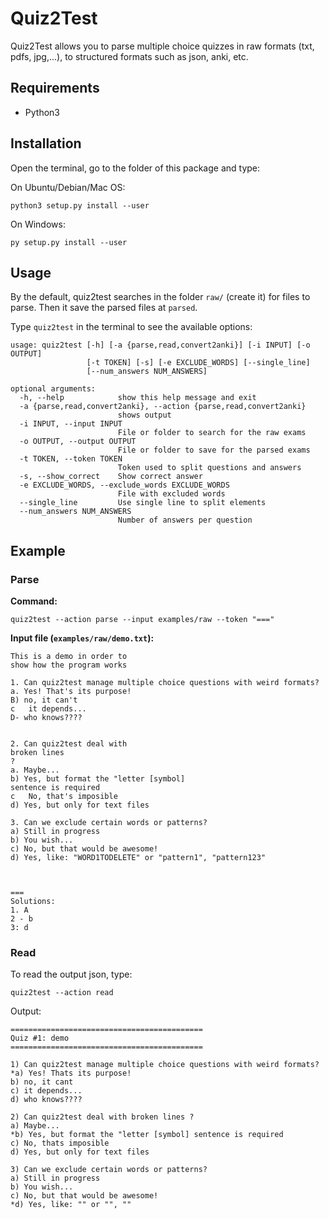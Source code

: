 # Quiz2Test

Quiz2Test allows you to parse multiple choice quizzes in raw formats (txt, pdfs, jpg,...), to structured formats such 
as json, anki, etc.


## Requirements

- Python3


## Installation

Open the terminal, go to the folder of this package and type:

On Ubuntu/Debian/Mac OS:

```
python3 setup.py install --user
```

On Windows:

```
py setup.py install --user
```


## Usage

By the default, quiz2test searches in the folder `raw/` (create it) for files to parse. Then it save the parsed files at `parsed`.

Type `quiz2test` in the terminal to see the available options:

```
usage: quiz2test [-h] [-a {parse,read,convert2anki}] [-i INPUT] [-o OUTPUT]
                 [-t TOKEN] [-s] [-e EXCLUDE_WORDS] [--single_line]
                 [--num_answers NUM_ANSWERS]

optional arguments:
  -h, --help            show this help message and exit
  -a {parse,read,convert2anki}, --action {parse,read,convert2anki}
                        shows output
  -i INPUT, --input INPUT
                        File or folder to search for the raw exams
  -o OUTPUT, --output OUTPUT
                        File or folder to save for the parsed exams
  -t TOKEN, --token TOKEN
                        Token used to split questions and answers
  -s, --show_correct    Show correct answer
  -e EXCLUDE_WORDS, --exclude_words EXCLUDE_WORDS
                        File with excluded words
  --single_line         Use single line to split elements
  --num_answers NUM_ANSWERS
                        Number of answers per question
```

## Example

### Parse

**Command:**

```
quiz2test --action parse --input examples/raw --token "==="
```

**Input file (`examples/raw/demo.txt`):**

```
This is a demo in order to
show how the program works

1. Can quiz2test manage multiple choice questions with weird formats?
a. Yes! That's its purpose!
B) no, it can't
c	it depends...
D- who knows????


2. Can quiz2test deal with
broken lines
?
a. Maybe...
b) Yes, but format the "letter [symbol]
sentence is required
c	No, that's imposible
d) Yes, but only for text files

3. Can we exclude certain words or patterns?
a) Still in progress
b) You wish...
c) No, but that would be awesome!
d) Yes, like: "WORD1TODELETE" or "pattern1", "pattern123"



===
Solutions:
1. A
2 - b
3: d
```


### Read

To read the output json, type:

```
quiz2test --action read 
```

Output:

```
===========================================
Quiz #1: demo
===========================================

1) Can quiz2test manage multiple choice questions with weird formats?
*a) Yes! Thats its purpose!
b) no, it cant
c) it depends...
d) who knows????

2) Can quiz2test deal with broken lines ?
a) Maybe...
*b) Yes, but format the "letter [symbol] sentence is required
c) No, thats imposible
d) Yes, but only for text files

3) Can we exclude certain words or patterns?
a) Still in progress
b) You wish...
c) No, but that would be awesome!
*d) Yes, like: "" or "", ""
```